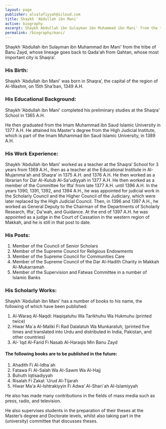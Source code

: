 ```yaml
---
layout: page
publisher: alsalafiyyah@icloud.com
title: Shaykh 'Abdullah ibn Mani'
active: biography
excerpt: Shaykh Abdullah ibn Sulayman ibn Muhammad ibn Mani' from the tribe of Banu Zayd, whose lineage goes back to Qada'ah from Qahtan, whose most important city is Shaqra’.
permalink: /biography/mani/
---
```


Shaykh 'Abdullah ibn Sulayman ibn Muhammad ibn Mani' from the tribe of Banu Zayd, whose lineage goes back to Qada'ah from Qahtan, whose most important city is Shaqra’.

### His Birth:

Shaykh 'Abdullah ibn Mani' was born in Shaqra’, the capital of the region of Al-Washm, on 15th Sha'ban, 1349 A.H.

### His Educational Background:

Shaykh 'Abdullah ibn Mani' completed his preliminary studies at the Shaqra’ School in 1365 A.H.

He then graduated from the Imam Muhammad ibn Saud Islamic University in 1377 A.H. He attained his Master's degree from the High Judicial Institute, which is part of the Imam Muhammad ibn Saud Islamic University, in 1389 A.H.

### His Work Experience:

Shaykh 'Abdullah ibn Mani' worked as a teacher at the Shaqra’ School for 3 years from 1369 A.H., then as a teacher at the Educational Institute in Al-Mujamma'ah and Shaqra’ in 1375 A.H. and 1376 A.H. He then worked as a librarian for Dar Al-Kutub Al-Sa'udiyyah in 1377 A.H. He then worked as a member of the Committee for Ifta’ from late 1377 A.H. until 1396 A.H. In the years 1390, 1391, 1392, and 1394 A.H., he was appointed for judicial work in the Scholarly Council and the Higher Council of the Judiciary, which were later replaced by the High Judicial Council. Then, in 1396 and 1397 A.H., he worked as General Deputy to the Chairman of the Departments of Scholarly Research, Ifta', Da'wah, and Guidance. At the end of 1397 A.H. he was appointed as a judge in the Court of Cassation in the western region of Makkah, and he is still in that post to date.

### His Posts:

1. Member of the Council of Senior Scholars
2. Member of the Supreme Council for Religious Endowments
3. Member of the Supreme Council for Communities Care
4. Member of the Supreme Council of the Dar Al-Hadith Charity in Makkah Al-Mukarramah
5. Member of the Supervision and Fatwas Committee in a number of Islamic Banks

### His Scholarly Works:

Shaykh 'Abdullah ibn Mani' has a number of books to his name, the following of which have been published:

1. Al-Waraq Al-Naqdi: Haqiqatuhu Wa Tarikhuhu Wa Hukmuhu (printed twice)
2. Hiwar Ma`a Al-Maliki Fi Rad Dalalatuh Wa Munkaratuh, (printed five times and translated into Urdu and distributed in India, Pakistan, and other countries)
3. Al-`Iqd Al-Farid Fi Nasab Al-Haraqis Min Banu Zayd

#### The following books are to be published in the future:

1. Ahadith Fi Al-Idha`ah
2. Fatawa Fi Al-Salah Wa Al-Sawm Wa Al-Hajj
3. Buhuth Iqtisadiyyah
4. Risalah Fi Zakat `Urud Al-Tijarah
5. Hiwar Ma'a Al-Ishtrakiyyin Fi Adwa’ Al-Shari`ah Al-Islamiyyah

He also has made many contributions in the fields of mass media such as press, radio, and television.

He also supervises students in the preparation of their theses at the Master’s degree and Doctorate levels, whilst also taking part in the (university) committee that discusses theses.
